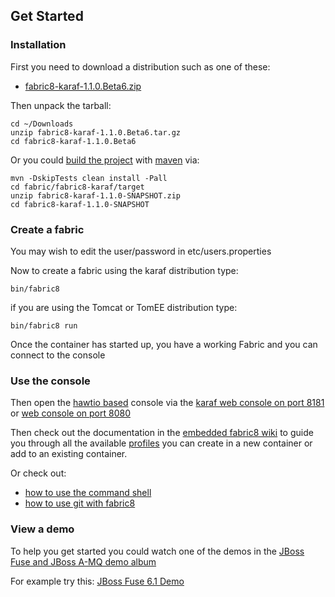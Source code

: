 ## Get Started

### Installation

First you need to download a distribution such as one of these:

<ul class="download-block">
  <li class="download-box">
    <a href="http://central.maven.org/maven2/io/fabric8/fabric8-karaf/1.1.0.Beta6/fabric8-karaf-1.1.0.Beta6.zip">fabric8-karaf-1.1.0.Beta6.zip</a>
  </li>
  <!-- TODO these are not ready yet
  Note that the [Apache Tomcat](https://tomcat.apache.org/) and [Apache TomEE](http://tomee.apache.org/) distributions are still experimental; the [Apache Karaf](http://karaf.apache.org/) based distro is currently rock solid and complete ;)

  <li class="download-box">
    <a href="http://central.maven.org/maven2/io/fabric8/runtime/fabric8-tomcat/1.1.0.Beta6/fabric8-tomcat-1.1.0.Beta6.zip">fabric8-tomcat-1.1.0.Beta6.zip</a>
  </li>
  <li class="download-box">
    <a href="http://central.maven.org/maven2/io/fabric8/runtime/fabric8-tomee/1.1.0.Beta6/fabric8-tomee-1.1.0.Beta6.zip">fabric8-tomee-1.1.0.Beta6.zip</a>
  </li>
  -->
</ul>

Then unpack the tarball:

    cd ~/Downloads
    unzip fabric8-karaf-1.1.0.Beta6.tar.gz
    cd fabric8-karaf-1.1.0.Beta6

Or you could [build the project](https://github.com/fabric8io/fabric8/blob/master/readme-build.md) with [maven](http://maven.apache.org/) via:

    mvn -DskipTests clean install -Pall
    cd fabric/fabric8-karaf/target
    unzip fabric8-karaf-1.1.0-SNAPSHOT.zip
    cd fabric8-karaf-1.1.0-SNAPSHOT

### Create a fabric

You may wish to edit the user/password in etc/users.properties

Now to create a fabric using the karaf distribution type:

    bin/fabric8

if you are using the Tomcat or TomEE distribution type:

    bin/fabric8 run

Once the container has started up, you have a working Fabric and you can connect to the console

### Use the console

Then open the [hawtio based](http://hawt.io/) console via the [karaf web console on port 8181](http://localhost:8181/) or [web console on port 8080](http://localhost:8080/hawtio/)

Then check out the documentation in the [embedded fabric8 wiki](http://localhost:8181/hawtio/index.html#/wiki/branch/1.0/view/fabric/profiles) to guide you through all the available [profiles](#/site/book/doc/index.md?chapter=profiles_md) you can create in a new container or add to an existing container.

Or check out:

 * [how to use the command shell](#/site/book/doc/index.md?chapter=agent_md)
 * [how to use git with fabric8](#/site/book/doc/index.md?chapter=git_md)

### View a demo

To help you get started you could watch one of the demos in the  <a class="btn" href="https://vimeo.com/album/2635012">JBoss Fuse and JBoss A-MQ demo album</a>

For example try this: <a class="btn" href="https://vimeo.com/80625940">JBoss Fuse 6.1 Demo</a>
